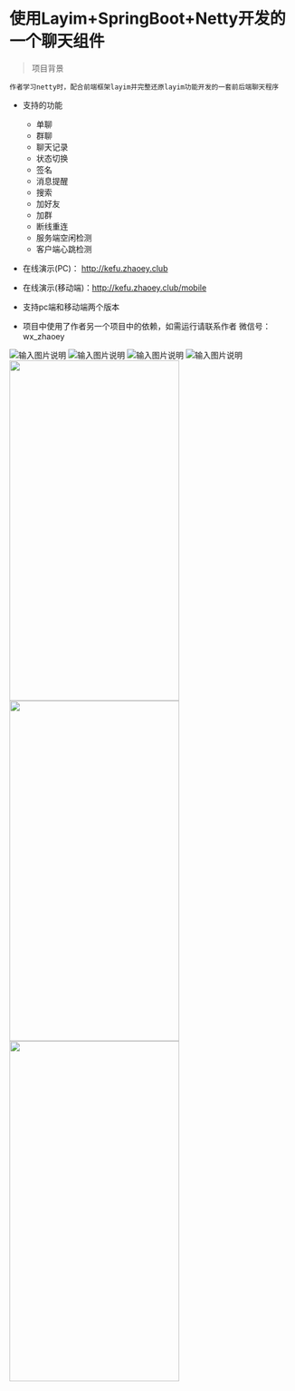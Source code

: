 # 使用Layim+SpringBoot+Netty开发的一个聊天组件

> 项目背景
```
作者学习netty时，配合前端框架layim并完整还原layim功能开发的一套前后端聊天程序
```

- 支持的功能
    - 单聊
    - 群聊
    - 聊天记录
    - 状态切换
    - 签名
    - 消息提醒
    - 搜索
    - 加好友
    - 加群
    - 断线重连
    - 服务端空闲检测
    - 客户端心跳检测

- 在线演示(PC)： http://kefu.zhaoey.club
- 在线演示(移动端)：http://kefu.zhaoey.club/mobile

- 支持pc端和移动端两个版本
- 项目中使用了作者另一个项目中的依赖，如需运行请联系作者 微信号：wx_zhaoey

![输入图片说明](https://images.gitee.com/uploads/images/2020/0814/090602_cde32644_1893428.png "屏幕截图.png")
![输入图片说明](https://images.gitee.com/uploads/images/2020/0814/090629_3f4154db_1893428.png "屏幕截图.png")
![输入图片说明](https://images.gitee.com/uploads/images/2020/0814/090707_ed29a46c_1893428.png "屏幕截图.png")
![输入图片说明](https://images.gitee.com/uploads/images/2020/0814/090727_64e61b17_1893428.png "屏幕截图.png")
 <img src="https://images.gitee.com/uploads/images/2020/0814/090906_3d9faf05_1893428.png" width = "300" height = "600" align=center />
 <img src="https://images.gitee.com/uploads/images/2020/0814/090921_403c0b60_1893428.png" width = "300" height = "600" align=center />
 <img src="https://images.gitee.com/uploads/images/2020/0814/091019_663e0c69_1893428.png" width = "300" height = "600" align=center />